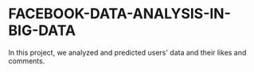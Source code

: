 # FACEBOOK-DATA-ANALYSIS-IN-BIG-DATA
In this project, we analyzed and predicted users' data and their likes and comments.
